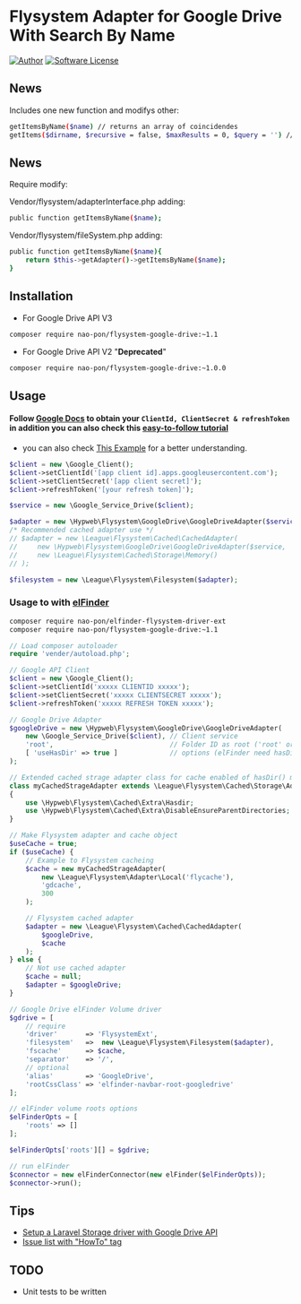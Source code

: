 # Flysystem Adapter for Google Drive With Search By Name

[![Author](https://img.shields.io/badge/author-nao--pon%20hypweb-blue.svg?style=flat)](http://xoops.hypweb.net/)
[![Software License](https://img.shields.io/badge/license-MIT-brightgreen.svg?style=flat-square)](LICENSE)

## News
Includes one new function and modifys other:
```bash
getItemsByName($name) // returns an array of coincidendes
getItems($dirname, $recursive = false, $maxResults = 0, $query = '') // same but now allows query filter from getItemsByName
```
## News
Require modify:

Vendor/flysystem/adapterInterface.php
adding: 
```bash
public function getItemsByName($name);
```

Vendor/flysystem/fileSystem.php
adding: 
```bash
public function getItemsByName($name){
	return $this->getAdapter()->getItemsByName($name);
}
```

## Installation

- For Google Drive API V3
```bash
composer require nao-pon/flysystem-google-drive:~1.1
```
- For Google Drive API V2 "**Deprecated**"
```bash
composer require nao-pon/flysystem-google-drive:~1.0.0
```

## Usage
#### Follow [Google Docs](https://developers.google.com/drive/v3/web/enable-sdk) to obtain your `ClientId, ClientSecret & refreshToken` in addition you can also check this [easy-to-follow tutorial](https://gist.github.com/ivanvermeyen/cc7c59c185daad9d4e7cb8c661d7b89b)
- you can also check [This Example](https://github.com/nao-pon/flysystem-google-drive/blob/master/example/GoogleUpload.php) for a better understanding.

```php
$client = new \Google_Client();
$client->setClientId('[app client id].apps.googleusercontent.com');
$client->setClientSecret('[app client secret]');
$client->refreshToken('[your refresh token]');

$service = new \Google_Service_Drive($client);

$adapter = new \Hypweb\Flysystem\GoogleDrive\GoogleDriveAdapter($service, '['root' or folder ID]');
/* Recommended cached adapter use */
// $adapter = new \League\Flysystem\Cached\CachedAdapter(
//     new \Hypweb\Flysystem\GoogleDrive\GoogleDriveAdapter($service, '['root' or folder ID]'),
//     new \League\Flysystem\Cached\Storage\Memory()
// );

$filesystem = new \League\Flysystem\Filesystem($adapter);
```

### Usage to with [elFinder](https://github.com/Studio-42/elFinder)

```bash
composer require nao-pon/elfinder-flysystem-driver-ext
composer require nao-pon/flysystem-google-drive:~1.1
```

```php
// Load composer autoloader
require 'vender/autoload.php';

// Google API Client
$client = new \Google_Client();
$client->setClientId('xxxxx CLIENTID xxxxx');
$client->setClientSecret('xxxxx CLIENTSECRET xxxxx');
$client->refreshToken('xxxxx REFRESH TOKEN xxxxx');

// Google Drive Adapter
$googleDrive = new \Hypweb\Flysystem\GoogleDrive\GoogleDriveAdapter(
	new \Google_Service_Drive($client), // Client service
	'root',                             // Folder ID as root ('root' or Folder ID)
	[ 'useHasDir' => true ]             // options (elFinder need hasDir method)
);

// Extended cached strage adapter class for cache enabled of hasDir() method
class myCachedStrageAdapter extends \League\Flysystem\Cached\Storage\Adapter
{
    use \Hypweb\Flysystem\Cached\Extra\Hasdir;
    use \Hypweb\Flysystem\Cached\Extra\DisableEnsureParentDirectories;
}

// Make Flysystem adapter and cache object
$useCache = true;
if ($useCache) {
	// Example to Flysystem cacheing
	$cache = new myCachedStrageAdapter(
		new \League\Flysystem\Adapter\Local('flycache'),
		'gdcache',
		300
	);

	// Flysystem cached adapter
	$adapter = new \League\Flysystem\Cached\CachedAdapter(
		$googleDrive,
		$cache
	);
} else {
	// Not use cached adapter
	$cache = null;
	$adapter = $googleDrive;
}

// Google Drive elFinder Volume driver
$gdrive = [
    // require
    'driver'       => 'FlysystemExt',
    'filesystem'   =>  new \League\Flysystem\Filesystem($adapter),
    'fscache'      => $cache,
    'separator'    => '/',
    // optional
    'alias'        => 'GoogleDrive',
    'rootCssClass' => 'elfinder-navbar-root-googledrive'
];

// elFinder volume roots options
$elFinderOpts = [
	'roots' => []
];

$elFinderOpts['roots'][] = $gdrive;

// run elFinder
$connector = new elFinderConnector(new elFinder($elFinderOpts));
$connector->run();
```

## Tips

- [Setup a Laravel Storage driver with Google Drive API](https://gist.github.com/ivanvermeyen/cc7c59c185daad9d4e7cb8c661d7b89b)
- [Issue list with "HowTo" tag](https://github.com/nao-pon/flysystem-google-drive/issues?utf8=%E2%9C%93&q=label%3AHowTo%20)

## TODO

* Unit tests to be written
